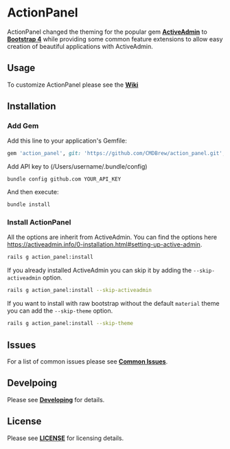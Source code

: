 # ActionPanel
ActionPanel changed the theming for the popular gem **[ActiveAdmin](https://activeadmin.info/)** to **[Bootstrap 4](https://getbootstrap.com/)** while providing some common feature extensions to allow easy creation of beautiful applications with ActiveAdmin.

## Usage
To customize ActionPanel please see the **[Wiki](docs/Home.md)**

## Installation
### Add Gem
Add this line to your application's Gemfile:
```ruby
gem 'action_panel', git: 'https://github.com/CMDBrew/action_panel.git', branch: 'master'
```

Add API key to (/Users/username/.bundle/config)
```shell
bundle config github.com YOUR_API_KEY
```

And then execute:
```bash
bundle install
```

### Install ActionPanel
All the options are inherit from ActiveAdmin. You can find the options here https://activeadmin.info/0-installation.html#setting-up-active-admin.
```bash
rails g action_panel:install
```

If you already installed ActiveAdmin you can skip it by adding the `--skip-activeadmin` option.
```bash
rails g action_panel:install --skip-activeadmin
```

If you want to install with raw bootstrap without the default `material` theme you can add the `--skip-theme` option.
```bash
rails g action_panel:install --skip-theme
```

## Issues
For a list of common issues please see **[Common Issues](docs/Common-Issues.md)**.

## Develpoing
Please see **[Developing](docs/Developing.md)** for details.

## License
Please see **[LICENSE](LICENCE)** for licensing details.